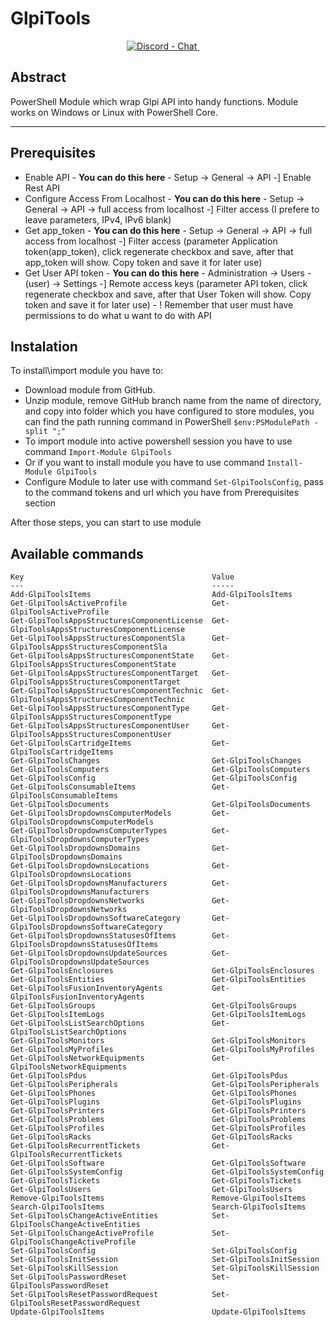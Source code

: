 # GlpiTools
<div align="center">
<!-- Discord -->
  <a href="https://discord.gg/u4YdyVb">
    <img src="https://img.shields.io/discord/235574673155293194.svg?style=flat&label=Discord&logo=discord"
      alt="Discord - Chat" title="Discord - Chat" />
  </a>&nbsp;&nbsp;&nbsp;&nbsp;
</div>

## Abstract

PowerShell Module which wrap Glpi API into handy functions.
Module works on Windows or Linux with PowerShell Core. 

***

## Prerequisites

 * Enable API - **You can do this here** - Setup -> General -> API -] Enable Rest API
 * Configure Access From Localhost - **You can do this here** - Setup -> General -> API -> full access from localhost -] Filter access (I prefere to leave parameters, IPv4, IPv6 blank)
 * Get app_token - **You can do this here** - Setup -> General -> API -> full access from localhost -] Filter access (parameter Application token(app_token), click regenerate checkbox and save, after that app_token will show. Copy token and save it for later use)
 * Get User API token - **You can do this here** - Administration -> Users - (user) -> Settings -] Remote access keys (parameter API token, click regenerate checkbox and save, after that User Token will show. Copy token and save it for later use) - ! Remember that user must have permissions to do what u want to do with API

 ## Instalation

 To install\import module you have to:
 
 * Download module from GitHub.
 * Unzip module, remove GitHub branch name from the name of directory, and copy into folder which you have configured to store modules, you can find the path running command in PowerShell ``` $env:PSModulePath -split ";" ```
 * To import module into active powershell session you have to use command ` Import-Module GlpiTools `
 * Or if you want to install module you have to use command ` Install-Module GlpiTools `
 * Configure Module to later use with command `Set-GlpiToolsConfig`, pass to the command tokens and url which you have from Prerequisites section

 After those steps, you can start to use module

 ## Available commands

 ```
 Key                                          Value
 ---                                          -----
 Add-GlpiToolsItems                           Add-GlpiToolsItems
 Get-GlpiToolsActiveProfile                   Get-GlpiToolsActiveProfile
 Get-GlpiToolsAppsStructuresComponentLicense  Get-GlpiToolsAppsStructuresComponentLicense
 Get-GlpiToolsAppsStructuresComponentSla      Get-GlpiToolsAppsStructuresComponentSla
 Get-GlpiToolsAppsStructuresComponentState    Get-GlpiToolsAppsStructuresComponentState
 Get-GlpiToolsAppsStructuresComponentTarget   Get-GlpiToolsAppsStructuresComponentTarget
 Get-GlpiToolsAppsStructuresComponentTechnic  Get-GlpiToolsAppsStructuresComponentTechnic
 Get-GlpiToolsAppsStructuresComponentType     Get-GlpiToolsAppsStructuresComponentType
 Get-GlpiToolsAppsStructuresComponentUser     Get-GlpiToolsAppsStructuresComponentUser
 Get-GlpiToolsCartridgeItems                  Get-GlpiToolsCartridgeItems
 Get-GlpiToolsChanges                         Get-GlpiToolsChanges
 Get-GlpiToolsComputers                       Get-GlpiToolsComputers
 Get-GlpiToolsConfig                          Get-GlpiToolsConfig
 Get-GlpiToolsConsumableItems                 Get-GlpiToolsConsumableItems
 Get-GlpiToolsDocuments                       Get-GlpiToolsDocuments
 Get-GlpiToolsDropdownsComputerModels         Get-GlpiToolsDropdownsComputerModels
 Get-GlpiToolsDropdownsComputerTypes          Get-GlpiToolsDropdownsComputerTypes
 Get-GlpiToolsDropdownsDomains                Get-GlpiToolsDropdownsDomains
 Get-GlpiToolsDropdownsLocations              Get-GlpiToolsDropdownsLocations
 Get-GlpiToolsDropdownsManufacturers          Get-GlpiToolsDropdownsManufacturers
 Get-GlpiToolsDropdownsNetworks               Get-GlpiToolsDropdownsNetworks
 Get-GlpiToolsDropdownsSoftwareCategory       Get-GlpiToolsDropdownsSoftwareCategory
 Get-GlpiToolsDropdownsStatusesOfItems        Get-GlpiToolsDropdownsStatusesOfItems
 Get-GlpiToolsDropdownsUpdateSources          Get-GlpiToolsDropdownsUpdateSources
 Get-GlpiToolsEnclosures                      Get-GlpiToolsEnclosures
 Get-GlpiToolsEntities                        Get-GlpiToolsEntities
 Get-GlpiToolsFusionInventoryAgents           Get-GlpiToolsFusionInventoryAgents
 Get-GlpiToolsGroups                          Get-GlpiToolsGroups
 Get-GlpiToolsItemLogs                        Get-GlpiToolsItemLogs
 Get-GlpiToolsListSearchOptions               Get-GlpiToolsListSearchOptions
 Get-GlpiToolsMonitors                        Get-GlpiToolsMonitors
 Get-GlpiToolsMyProfiles                      Get-GlpiToolsMyProfiles
 Get-GlpiToolsNetworkEquipments               Get-GlpiToolsNetworkEquipments
 Get-GlpiToolsPdus                            Get-GlpiToolsPdus
 Get-GlpiToolsPeripherals                     Get-GlpiToolsPeripherals
 Get-GlpiToolsPhones                          Get-GlpiToolsPhones
 Get-GlpiToolsPlugins                         Get-GlpiToolsPlugins
 Get-GlpiToolsPrinters                        Get-GlpiToolsPrinters
 Get-GlpiToolsProblems                        Get-GlpiToolsProblems
 Get-GlpiToolsProfiles                        Get-GlpiToolsProfiles
 Get-GlpiToolsRacks                           Get-GlpiToolsRacks
 Get-GlpiToolsRecurrentTickets                Get-GlpiToolsRecurrentTickets
 Get-GlpiToolsSoftware                        Get-GlpiToolsSoftware
 Get-GlpiToolsSystemConfig                    Get-GlpiToolsSystemConfig
 Get-GlpiToolsTickets                         Get-GlpiToolsTickets
 Get-GlpiToolsUsers                           Get-GlpiToolsUsers
 Remove-GlpiToolsItems                        Remove-GlpiToolsItems
 Search-GlpiToolsItems                        Search-GlpiToolsItems
 Set-GlpiToolsChangeActiveEntities            Set-GlpiToolsChangeActiveEntities
 Set-GlpiToolsChangeActiveProfile             Set-GlpiToolsChangeActiveProfile
 Set-GlpiToolsConfig                          Set-GlpiToolsConfig
 Set-GlpiToolsInitSession                     Set-GlpiToolsInitSession
 Set-GlpiToolsKillSession                     Set-GlpiToolsKillSession
 Set-GlpiToolsPasswordReset                   Set-GlpiToolsPasswordReset
 Set-GlpiToolsResetPasswordRequest            Set-GlpiToolsResetPasswordRequest
 Update-GlpiToolsItems                        Update-GlpiToolsItems
 ```